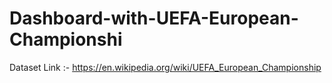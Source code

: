 # Dashboard-with-UEFA-European-Championshi

Dataset Link :- https://en.wikipedia.org/wiki/UEFA_European_Championship
